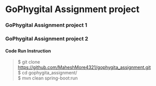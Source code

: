 # GoPhygital Assignment project

### GoPhygital Assignment project 1

### GoPhygital Assignment project 2

#### Code Run Instruction
>$ git clone https://github.com/MaheshMore4321/gophygita_assignment.git <br>
>$ cd gophygita_assignment/ <br>
>$ mvn clean spring-boot:run <br>


